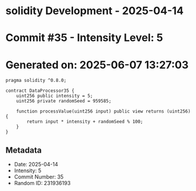 ﻿# solidity Development - 2025-04-14
# Commit #35 - Intensity Level: 5
# Generated on: 2025-06-07 13:27:03
```solidity
pragma solidity ^0.8.0;

contract DataProcessor35 {
    uint256 public intensity = 5;
    uint256 private randomSeed = 959585;

    function processValue(uint256 input) public view returns (uint256) {
        return input * intensity + randomSeed % 100;
    }
}
```
## Metadata
- Date: 2025-04-14
- Intensity: 5
- Commit Number: 35
- Random ID: 231936193
